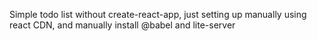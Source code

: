 Simple todo list without create-react-app, just setting up manually using react CDN, and manually install @babel and lite-server